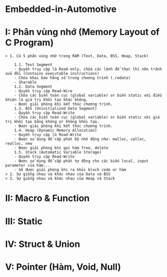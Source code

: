 # Embedded-in-Automotive

# I: Phân vùng nhớ (Memory Layout of C Program)

    > 1. Có 5 phân vùng nhớ trong RAM (Text, Data, BSS, Heap, Stack)

        1.1. Text Segment
        - Quyền truy cập là Read-only, chứa các lệnh để thực thi nên tránh sửa đổi (Contains executable instructions)
        - Chứa khai báo hằng số trong chương trình (.rodata)
        - Sharable
        1.2. Data Segment
        - Quyền truy cập Read-Wire
        - Chứa các biến toàn cục (global variable) or biến static với điều khiện là giá trị khởi tạo khác không.
        - Được giải phóng khi kết thúc chương trình.
        1.3. BSS (Uninitialized Data Segment)
        - Quyền truy cập Read-Write
        - Chứa các biến toàn cục (global variable) or biến static với giá trị khởi tạo bằng không or không khởi tạo.
        - Được giải phóng khi kết thúc chương trình.
        1.4. Heap (Dynamic Memory Allocation)
        - Quyền truy cập là Read-Write
        - Được sử dụng để cấp phát bộ nhớ động như: malloc, calloc, realloc, new
        - Được giải phóng khi gọi hàm free, delete
        1.5. Stack (Automatic Variable Storage)
        - Quyền truy cập Read-Write
        - Được sử dụng để cấp phát tự động cho các biến local, input parameter của hàm...
        - Sẽ được giải phóng khi ra khỏi block code or hàm
    > 2. Sự giống nhau và khác nhau của Data và BSS
    > 3. Sự giống nhau và khác nhau của Heap và Stack

# II: Macro & Function
# III: Static
# IV: Struct & Union
# V: Pointer (Hàm, Void, Null)
